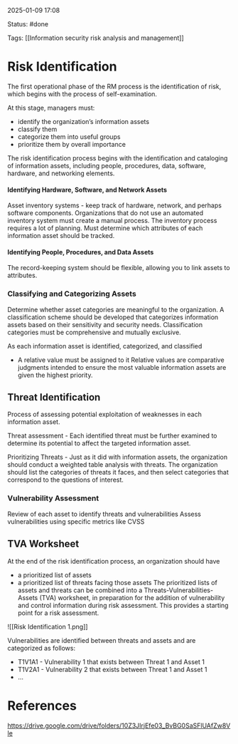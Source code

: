2025-01-09 17:08

Status: #done 

Tags: [[Information security risk analysis and management]] 

# Risk Identification

The first operational phase of the RM process is the identification of risk, which begins with the process of self-examination.

At this stage, managers must:
- identify the organization’s information assets
- classify them
- categorize them into useful groups
- prioritize them by overall importance

The risk identification process begins with the identification and cataloging of information assets, including people, procedures, data, software, hardware, and networking elements.

#### Identifying Hardware, Software, and Network Assets
Asset inventory systems - keep track of hardware, network, and perhaps software components.
Organizations that do not use an automated inventory system must create a manual process.
The inventory process requires a lot of planning. Must determine which attributes of each information asset should be tracked.

#### Identifying People, Procedures, and Data Assets
The record-keeping system should be flexible, allowing you to link assets to attributes.

### Classifying and Categorizing Assets
Determine whether asset categories are meaningful to the organization.
A classification scheme should be developed that categorizes information assets based on their sensitivity and security needs.
Classification categories must be comprehensive and mutually exclusive.

As each information asset is identified, categorized, and classified
- A relative value must be assigned to it
Relative values are comparative judgments intended to ensure the most valuable information assets are given the highest priority.

## Threat Identification
Process of assessing potential exploitation of weaknesses in each information asset.

Threat assessment - Each identified threat must be further examined to determine its potential to affect the targeted information asset.

Prioritizing Threats - Just as it did with information assets, the organization should conduct a weighted table analysis with threats. The organization should list the categories of threats it faces, and then select categories that correspond to the questions of interest.

### Vulnerability Assessment
Review of each asset to identify threats and vulnerabilities
Assess vulnerabilities using specific metrics like CVSS

## TVA Worksheet
At the end of the risk identification process, an organization should have
- a prioritized list of assets
- a prioritized list of threats facing those assets
The prioritized lists of assets and threats can be combined into a Threats-Vulnerabilities-Assets (TVA) worksheet, in preparation for the addition of vulnerability and control information during risk assessment.
This provides a starting point for a risk assessment.

![[Risk Identification 1.png]]

Vulnerabilities are identified between threats and assets and are categorized as follows:
- T1V1A1 - Vulnerability 1 that exists between Threat 1 and Asset 1
- T1V2A1 - Vulnerability 2 that exists between Threat 1 and Asset 1
- ...

# References

https://drive.google.com/drive/folders/10Z3JIrjEfe03_BvBG0SaSFlUAfZw8Vle